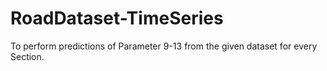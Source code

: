 # RoadDataset-TimeSeries
To perform predictions of Parameter 9-13 from the given dataset for every Section.
